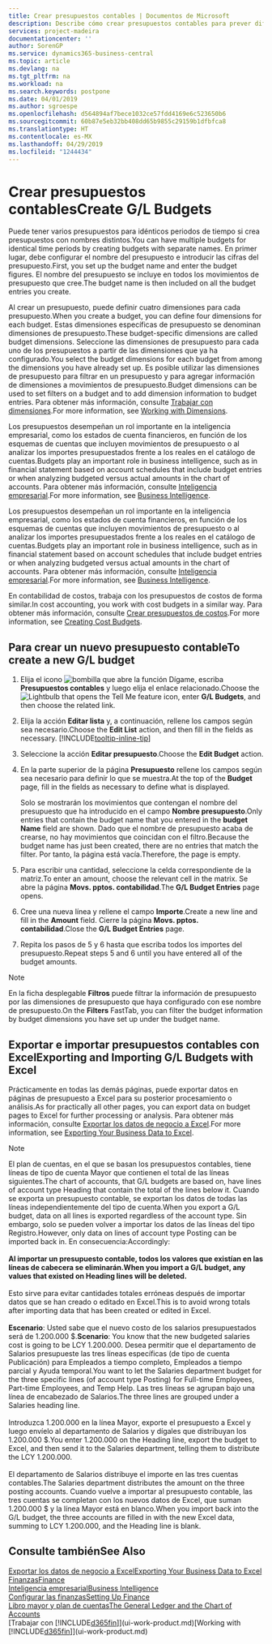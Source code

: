 ```yaml
---
title: Crear presupuestos contables | Documentos de Microsoft
description: Describe cómo crear presupuestos contables para prever diferentes actividades financieras y asignar dimensiones para fines de inteligencia empresarial.
services: project-madeira
documentationcenter: ''
author: SorenGP
ms.service: dynamics365-business-central
ms.topic: article
ms.devlang: na
ms.tgt_pltfrm: na
ms.workload: na
ms.search.keywords: postpone
ms.date: 04/01/2019
ms.author: sgroespe
ms.openlocfilehash: d564894af7bece1032ce57fdd4169e6c523650b6
ms.sourcegitcommit: 60b87e5eb32bb408dd65b9855c29159b1dfbfca8
ms.translationtype: HT
ms.contentlocale: es-MX
ms.lasthandoff: 04/29/2019
ms.locfileid: "1244434"
---
```

# <a name="create-gl-budgets"></a><span data-ttu-id="a8a6f-103">Crear presupuestos contables</span><span class="sxs-lookup"><span data-stu-id="a8a6f-103">Create G/L Budgets</span></span>
<span data-ttu-id="a8a6f-104">Puede tener varios presupuestos para idénticos periodos de tiempo si crea presupuestos con nombres distintos.</span><span class="sxs-lookup"><span data-stu-id="a8a6f-104">You can have multiple budgets for identical time periods by creating budgets with separate names.</span></span> <span data-ttu-id="a8a6f-105">En primer lugar, debe configurar el nombre del presupuesto e introducir las cifras del presupuesto.</span><span class="sxs-lookup"><span data-stu-id="a8a6f-105">First, you set up the budget name and enter the budget figures.</span></span> <span data-ttu-id="a8a6f-106">El nombre del presupuesto se incluye en todos los movimientos de presupuesto que cree.</span><span class="sxs-lookup"><span data-stu-id="a8a6f-106">The budget name is then included on all the budget entries you create.</span></span>  

 <span data-ttu-id="a8a6f-107">Al crear un presupuesto, puede definir cuatro dimensiones para cada presupuesto.</span><span class="sxs-lookup"><span data-stu-id="a8a6f-107">When you create a budget, you can define four dimensions for each budget.</span></span> <span data-ttu-id="a8a6f-108">Estas dimensiones específicas de presupuesto se denominan dimensiones de presupuesto.</span><span class="sxs-lookup"><span data-stu-id="a8a6f-108">These budget-specific dimensions are called budget dimensions.</span></span> <span data-ttu-id="a8a6f-109">Seleccione las dimensiones de presupuesto para cada uno de los presupuestos a partir de las dimensiones que ya ha configurado.</span><span class="sxs-lookup"><span data-stu-id="a8a6f-109">You select the budget dimensions for each budget from among the dimensions you have already set up.</span></span> <span data-ttu-id="a8a6f-110">Es posible utilizar las dimensiones de presupuesto para filtrar en un presupuesto y para agregar información de dimensiones a movimientos de presupuesto.</span><span class="sxs-lookup"><span data-stu-id="a8a6f-110">Budget dimensions can be used to set filters on a budget and to add dimension information to budget entries.</span></span> <span data-ttu-id="a8a6f-111">Para obtener más información, consulte [Trabajar con dimensiones](finance-dimensions.md).</span><span class="sxs-lookup"><span data-stu-id="a8a6f-111">For more information, see [Working with Dimensions](finance-dimensions.md).</span></span>

 <span data-ttu-id="a8a6f-112">Los presupuestos desempeñan un rol importante en la inteligencia empresarial, como los estados de cuenta financieros, en función de los esquemas de cuentas que incluyen movimientos de presupuesto o al analizar los importes presupuestados frente a los reales en el catálogo de cuentas.</span><span class="sxs-lookup"><span data-stu-id="a8a6f-112">Budgets play an important role in business intelligence, such as in financial statement based on account schedules that include budget entries or when analyzing budgeted versus actual amounts in the chart of accounts.</span></span> <span data-ttu-id="a8a6f-113">Para obtener más información, consulte [Inteligencia empresarial](bi.md).</span><span class="sxs-lookup"><span data-stu-id="a8a6f-113">For more information, see [Business Intelligence](bi.md).</span></span>

 <span data-ttu-id="a8a6f-114">Los presupuestos desempeñan un rol importante en la inteligencia empresarial, como los estados de cuenta financieros, en función de los esquemas de cuentas que incluyen movimientos de presupuesto o al analizar los importes presupuestados frente a los reales en el catálogo de cuentas.</span><span class="sxs-lookup"><span data-stu-id="a8a6f-114">Budgets play an important role in business intelligence, such as in financial statement based on account schedules that include budget entries or when analyzing budgeted versus actual amounts in the chart of accounts.</span></span> <span data-ttu-id="a8a6f-115">Para obtener más información, consulte [Inteligencia empresarial](bi.md).</span><span class="sxs-lookup"><span data-stu-id="a8a6f-115">For more information, see [Business Intelligence](bi.md).</span></span>

<span data-ttu-id="a8a6f-116">En contabilidad de costos, trabaja con los presupuestos de costos de forma similar.</span><span class="sxs-lookup"><span data-stu-id="a8a6f-116">In cost accounting, you work with cost budgets in a similar way.</span></span> <span data-ttu-id="a8a6f-117">Para obtener más información, consulte [Crear presupuestos de costos](finance-create-cost-budgets.md).</span><span class="sxs-lookup"><span data-stu-id="a8a6f-117">For more information, see [Creating Cost Budgets](finance-create-cost-budgets.md).</span></span>    

## <a name="to-create-a-new-gl-budget"></a><span data-ttu-id="a8a6f-118">Para crear un nuevo presupuesto contable</span><span class="sxs-lookup"><span data-stu-id="a8a6f-118">To create a new G/L budget</span></span>  
1. <span data-ttu-id="a8a6f-119">Elija el icono ![bombilla que abre la función Dígame](media/ui-search/search_small.png "Dígame que desea hacer"), escriba **Presupuestos contables** y luego elija el enlace relacionado.</span><span class="sxs-lookup"><span data-stu-id="a8a6f-119">Choose the ![Lightbulb that opens the Tell Me feature](media/ui-search/search_small.png "Tell me what you want to do") icon, enter **G/L Budgets**, and then choose the related link.</span></span>  
2. <span data-ttu-id="a8a6f-120">Elija la acción **Editar lista** y, a continuación, rellene los campos según sea necesario.</span><span class="sxs-lookup"><span data-stu-id="a8a6f-120">Choose the **Edit List** action, and then fill in the fields as necessary.</span></span> [!INCLUDE[tooltip-inline-tip](includes/tooltip-inline-tip_md.md)]  
3. <span data-ttu-id="a8a6f-121">Seleccione la acción **Editar presupuesto**.</span><span class="sxs-lookup"><span data-stu-id="a8a6f-121">Choose the **Edit Budget** action.</span></span>
4. <span data-ttu-id="a8a6f-122">En la parte superior de la página **Presupuesto** rellene los campos según sea necesario para definir lo que se muestra.</span><span class="sxs-lookup"><span data-stu-id="a8a6f-122">At the top of the **Budget** page, fill in the fields as necessary to define what is displayed.</span></span>  

    <span data-ttu-id="a8a6f-123">Solo se mostrarán los movimientos que contengan el nombre del presupuesto que ha introducido en el campo **Nombre presupuesto**.</span><span class="sxs-lookup"><span data-stu-id="a8a6f-123">Only entries that contain the budget name that you entered in the **budget Name** field are shown.</span></span> <span data-ttu-id="a8a6f-124">Dado que el nombre de presupuesto acaba de crearse, no hay movimientos que coincidan con el filtro.</span><span class="sxs-lookup"><span data-stu-id="a8a6f-124">Because the budget name has just been created, there are no entries that match the filter.</span></span> <span data-ttu-id="a8a6f-125">Por tanto, la página está vacía.</span><span class="sxs-lookup"><span data-stu-id="a8a6f-125">Therefore, the page is empty.</span></span>  
5. <span data-ttu-id="a8a6f-126">Para escribir una cantidad, seleccione la celda correspondiente de la matriz.</span><span class="sxs-lookup"><span data-stu-id="a8a6f-126">To enter an amount, choose the relevant cell in the matrix.</span></span> <span data-ttu-id="a8a6f-127">Se abre la página **Movs. pptos. contabilidad**.</span><span class="sxs-lookup"><span data-stu-id="a8a6f-127">The **G/L Budget Entries** page opens.</span></span>  
6. <span data-ttu-id="a8a6f-128">Cree una nueva línea y rellene el campo **Importe**.</span><span class="sxs-lookup"><span data-stu-id="a8a6f-128">Create a new line and fill in the **Amount** field.</span></span> <span data-ttu-id="a8a6f-129">Cierre la página **Movs. pptos. contabilidad**.</span><span class="sxs-lookup"><span data-stu-id="a8a6f-129">Close the **G/L Budget Entries** page.</span></span>  
7. <span data-ttu-id="a8a6f-130">Repita los pasos de 5 y 6 hasta que escriba todos los importes del presupuesto.</span><span class="sxs-lookup"><span data-stu-id="a8a6f-130">Repeat steps 5 and 6 until you have entered all of the budget amounts.</span></span>  

> [!NOTE]  
>  <span data-ttu-id="a8a6f-131">En la ficha desplegable **Filtros** puede filtrar la información de presupuesto por las dimensiones de presupuesto que haya configurado con ese nombre de presupuesto.</span><span class="sxs-lookup"><span data-stu-id="a8a6f-131">On the **Filters** FastTab, you can filter the budget information by budget dimensions you have set up under the budget name.</span></span>

## <a name="exporting-and-importing-gl-budgets-with-excel"></a><span data-ttu-id="a8a6f-132">Exportar e importar presupuestos contables con Excel</span><span class="sxs-lookup"><span data-stu-id="a8a6f-132">Exporting and Importing G/L Budgets with Excel</span></span>
<span data-ttu-id="a8a6f-133">Prácticamente en todas las demás páginas, puede exportar datos en páginas de presupuesto a Excel para su posterior procesamiento o análisis.</span><span class="sxs-lookup"><span data-stu-id="a8a6f-133">As for practically all other pages, you can export data on budget pages to Excel for further processing or analysis.</span></span> <span data-ttu-id="a8a6f-134">Para obtener más información, consulte [Exportar los datos de negocio a Excel](about-export-data.md).</span><span class="sxs-lookup"><span data-stu-id="a8a6f-134">For more information, see [Exporting Your Business Data to Excel](about-export-data.md).</span></span>

> [!NOTE]
> <span data-ttu-id="a8a6f-135">El plan de cuentas, en el que se basan los presupuestos contables, tiene líneas de tipo de cuenta Mayor que contienen el total de las líneas siguientes.</span><span class="sxs-lookup"><span data-stu-id="a8a6f-135">The chart of accounts, that G/L budgets are based on, have lines of account type Heading that contain the total of the lines below it.</span></span> <span data-ttu-id="a8a6f-136">Cuando se exporta un presupuesto contable, se exportan los datos de todas las líneas independientemente del tipo de cuenta.</span><span class="sxs-lookup"><span data-stu-id="a8a6f-136">When you export a G/L budget, data on all lines is exported regardless of the account type.</span></span> <span data-ttu-id="a8a6f-137">Sin embargo, solo se pueden volver a importar los datos de las líneas del tipo Registro.</span><span class="sxs-lookup"><span data-stu-id="a8a6f-137">However, only data on lines of account type Posting can be imported back in.</span></span> <span data-ttu-id="a8a6f-138">En consecuencia:</span><span class="sxs-lookup"><span data-stu-id="a8a6f-138">Accordingly:</span></span> <br /><br /> <span data-ttu-id="a8a6f-139">**Al importar un presupuesto contable, todos los valores que existían en las líneas de cabecera se eliminarán.**</span><span class="sxs-lookup"><span data-stu-id="a8a6f-139">**When you import a G/L budget, any values that existed on Heading lines will be deleted.**</span></span> <br /><br /> <span data-ttu-id="a8a6f-140">Esto sirve para evitar cantidades totales erróneas después de importar datos que se han creado o editado en Excel.</span><span class="sxs-lookup"><span data-stu-id="a8a6f-140">This is to avoid wrong totals after importing data that has been created or edited in Excel.</span></span><br /><br /> <span data-ttu-id="a8a6f-141">**Escenario**: Usted sabe que el nuevo costo de los salarios presupuestados será de 1.200.000 $.</span><span class="sxs-lookup"><span data-stu-id="a8a6f-141">**Scenario**: You know that the new budgeted salaries cost is going to be LCY 1.200.000.</span></span> <span data-ttu-id="a8a6f-142">Desea permitir que el departamento de Salarios presupueste las tres líneas específicas (de tipo de cuenta Publicación) para Empleados a tiempo completo, Empleados a tiempo parcial y Ayuda temporal.</span><span class="sxs-lookup"><span data-stu-id="a8a6f-142">You want to let the Salaries department budget for the three specific lines (of account type Posting) for Full-time Employees, Part-time Employees, and Temp Help.</span></span> <span data-ttu-id="a8a6f-143">Las tres líneas se agrupan bajo una línea de encabezado de Salarios.</span><span class="sxs-lookup"><span data-stu-id="a8a6f-143">The three lines are grouped under a Salaries heading line.</span></span><br /><br /><span data-ttu-id="a8a6f-144">Introduzca 1.200.000 en la línea Mayor, exporte el presupuesto a Excel y luego envíelo al departamento de Salarios y dígales que distribuyan los 1.200.000 $.</span><span class="sxs-lookup"><span data-stu-id="a8a6f-144">You enter 1.200.000 on the Heading line, export the budget to Excel, and then send it to the Salaries department, telling them to distribute the LCY 1.200.000.</span></span><br /><br /> <span data-ttu-id="a8a6f-145">El departamento de Salarios distribuye el importe en las tres cuentas contables.</span><span class="sxs-lookup"><span data-stu-id="a8a6f-145">The Salaries department distributes the amount on the three posting accounts.</span></span> <span data-ttu-id="a8a6f-146">Cuando vuelve a importar al presupuesto contable, las tres cuentas se completan con los nuevos datos de Excel, que suman 1.200.000 $ y la línea Mayor está en blanco.</span><span class="sxs-lookup"><span data-stu-id="a8a6f-146">When you import back into the G/L budget, the three accounts are filled in with the new Excel data, summing to LCY 1.200.000, and the Heading line is blank.</span></span>

## <a name="see-also"></a><span data-ttu-id="a8a6f-147">Consulte también</span><span class="sxs-lookup"><span data-stu-id="a8a6f-147">See Also</span></span>
[<span data-ttu-id="a8a6f-148">Exportar los datos de negocio a Excel</span><span class="sxs-lookup"><span data-stu-id="a8a6f-148">Exporting Your Business Data to Excel</span></span>](about-export-data.md)  
[<span data-ttu-id="a8a6f-149">Finanzas</span><span class="sxs-lookup"><span data-stu-id="a8a6f-149">Finance</span></span>](finance.md)  
[<span data-ttu-id="a8a6f-150">Inteligencia empresarial</span><span class="sxs-lookup"><span data-stu-id="a8a6f-150">Business Intelligence</span></span>](bi.md)  
[<span data-ttu-id="a8a6f-151">Configurar las finanzas</span><span class="sxs-lookup"><span data-stu-id="a8a6f-151">Setting Up Finance</span></span>](finance-setup-finance.md)  
[<span data-ttu-id="a8a6f-152">Libro mayor y plan de cuentas</span><span class="sxs-lookup"><span data-stu-id="a8a6f-152">The General Ledger and the Chart of Accounts</span></span>](finance-general-ledger.md)  
<span data-ttu-id="a8a6f-153">[Trabajar con [!INCLUDE[d365fin](includes/d365fin_md.md)]](ui-work-product.md)</span><span class="sxs-lookup"><span data-stu-id="a8a6f-153">[Working with [!INCLUDE[d365fin](includes/d365fin_md.md)]](ui-work-product.md)</span></span>  
